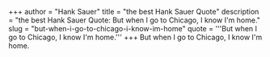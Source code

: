 +++
author = "Hank Sauer"
title = "the best Hank Sauer Quote"
description = "the best Hank Sauer Quote: But when I go to Chicago, I know I'm home."
slug = "but-when-i-go-to-chicago-i-know-im-home"
quote = '''But when I go to Chicago, I know I'm home.'''
+++
But when I go to Chicago, I know I'm home.
